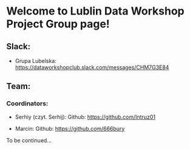 # Welcome to Lublin Data Workshop Project Group page!

## Slack:
- Grupa Lubelska: https://dataworkshopclub.slack.com/messages/CHM7G3E84


## Team: 
### Coordinators:
- Serhiy (czyt. Serhij): Github: https://github.com/Intruz01

- Marcin: Github: https://github.com/666bury




To be continued...
